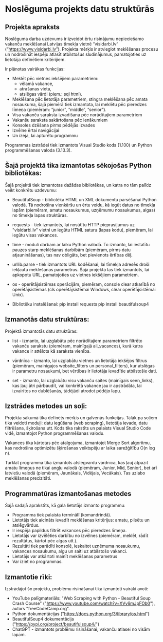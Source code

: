# Noslēguma projekts datu struktūrās


## Projekta apraksts

Noslēguma darba uzdevums ir izveidot ērtu risinājumu nepieciešamo vakanču meklēšanai Latvijas tīmekļa vietnē “visidarbi.lv” (“https://www.visidarbi.lv”). 
Projekta mērķis ir atvieglot meklēšanas procesu un nodrošināt iespēju atlasīt atbilstošus sludinājumus, pamatojoties uz lietotāja definētiem kritērijiem. 

Ir plānotas vairākas funkcijas:
- Meklēt pēc vietnes iekšējiem parametriem: 
    - vēlamā vakance, 
    - atrašanas vieta, 
    - atslēgas vārdi (piem.: sql html).
- Meklēšana pēc lietotāja parametriem, stingra meklēšana pēc amata nosaukuma, šajā piemērā tiek izmantota, lai meklētu pēc pieredzes līmeņa (piemēram: “junior”, “middle”, “senior”).
- Visa vakanču saraksta izvadīšana pēc norādītajiem parametriem
- Vakanšu saraksta sakārtošana pēc ienākumiem
- Konsoles dzēšana pirms pēdējās izvades
- Izvēlne ērtai navigācijai
- Un izeja, lai apturētu programmu

Programmas izstrādei tiek izmantots Visual Studio kods (1.100) un Python programmēšanas valoda (3.13.3).

## Šajā projektā tika izmantotas sēkojošas Python bibliotēkas:

Šajā projektā tiek izmantotas dažādas bibliotēkas, un katra no tām palīdz veikt konkrētu uzdevumu:
- BeautifulSoup - bibliotēka HTML un XML dokumentu parsēšanai Python valodā. Tā nodrošina vienkāršu un ērtu veidu, kā iegūt datus no tīmekļa lapām (piemēram, amatu nosaukumus, uzņēmumu nosaukumus, algas) no tīmekļa lapas struktūras.
- requests - tiek izmantots, lai nosūtītu HTTP pieprasījumus uz "visidarbi.lv" vietni un iegūtu HTML saturu (lapas kodu), piemēram, lai iegūtu visas vakances.
- time - moduli darbam ar laiku Python valodā. To izmanto, lai iestatītu pauzes starp meklēšanas darbībām (piemēram, pirms datu atjaunināšanas), tas nav obligāts, bet pievienots ērtības dēļ.
- urllib.parse - tiek izmantots URL kodēšanai, lai tīmekļa adresēs droši iekļautu meklēšanas parametrus. Šajā projektā tas tiek izmantots, lai apkopotu URL, pamatojoties uz vietnes iekšējiem parametriem.
- os - operētājsistēmas operācijām, piemēram, console clear atkarībā no operētājsistēmas (cls operētājsistēmai Windows, clear operētājsistēmai Unix).

- Bibliotēku instalēšanai:
pip install requests
pip install beautifulsoup4

## Izmanotās datu struktūras:

Projektā izmantotās datu struktūras:
- list - izmanto, lai uzglabātu pēc norādītajiem parametriem filtrēto vakanču sarakstu (piemēram, mainīgajā all_vacances), kurā katra vakance ir attēlota kā saraksta vienība.

- vārdnīca - izmanto, lai uzglabātu vietnes un lietotāja iekšējos filtrus (piemēram, mainīgajos website_filters un personal_filters), kur atslēgas ir parametru nosaukumi, bet vērtības ir lietotāja ievadītie atbilstošie dati.

- set - izmanto, lai uzglabātu visu vakanču saites (mainīgais seen_links), kas ļauj ātri pārbaudīt, vai konkrētā vakance jau ir apstrādāta, lai izvairītos no dublēšanās, tādējādi atrodot pēdējo lapu.

## Izstrādes metodes un soļi:

Projekta sākumā tika definēts mērķis un galvenās funkcijas. Tālāk pa soļiem tika veidoti moduļi: 
datu iegūšana (web scraping), lietotāja ievade, datu filtrēšana, šķirošana utt. 
Kods tika rakstīts un palaists Visual Studio Code vidē, izmantojot Python programmēšanas valodu.
 
Vakances tika kārtotas pēc atalgojuma, izmantojot Merge Sort algoritmu, kas nodrošina optimizētu šķirošanas veiktspēju ar laika sarežģītību O(n log n).

Turklāt programmā tika izmantots atslēgvārdu vārdnīca, kas ļauj atpazīt amatu līmeņus ne tikai angļu valodā (piemēram, Junior, Mid, Senior), bet arī latviešu valodā (piemēram, Jaunākais, Vidējais, Vecākais). Tas uzlabo meklēšanas precizitāti.

## Programmatūras izmantošanas metodes

Šajā sadaļā aprakstīts, kā gala lietotājs izmanto programmu:
- Programma tiek palaista terminālī (komandrindā).
- Lietotājs tiek aicināts ievadīt meklēšanas kritērijus: amatu, pilsētu un atslēgvārdus.
- Ir iespēja papildus filtrēt vakances pēc pieredzes līmeņa.
- Lietotājs var izvēlēties darbību no izvēlnes (piemēram, meklēt, rādīt rezultātus, kārtot pēc algas utt.).
- Rezultāti tiek parādīti konsolē, ieskaitot uzņēmuma nosaukumu, vakances nosaukumu, algu un saiti uz atbilstošo vakanci.
- Lietotājs var atkārtoti mainīt meklēšanas parametrus 
- Var iziet no programmas.

## Izmantotie rīki:
Izstrādājot šo projektu, problēmu risināšanai tika izmantoti vairāki avoti:
- YouTube palīgmateriāls: "Web Scraping with Python - Beautiful Soup Crash Course" ("https://www.youtube.com/watch?v=XVv6mJpFOb0"), autors "freeCodeCamp.org".
- Python dokumentācijas ("https://docs.python.org/3/library/os.html")
- BeautifulSoup4 dokumentācija ("https://pypi.org/project/beautifulsoup4/")
- ChatGPT - izmantots problēmu risināšanai, vakanču atlasei no visām lapām.
